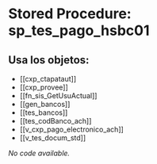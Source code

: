 # Stored Procedure: sp_tes_pago_hsbc01

## Usa los objetos:
- [[cxp_ctapataut]]
- [[cxp_provee]]
- [[fn_sis_GetUsuActual]]
- [[gen_bancos]]
- [[tes_bancos]]
- [[tes_codBanco_ach]]
- [[v_cxp_pago_electronico_ach]]
- [[v_tes_docum_std]]

*No code available.*
